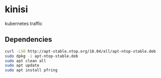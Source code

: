 # kinisi

kubernetes traffic

## Dependencies

```bash
curl -LSO http://apt-stable.ntop.org/18.04/all/apt-ntop-stable.deb
sudo dpkg -i apt-ntop-stable.deb
sudo apt clean all
sudo apt update
sudo apt install pfring 
```